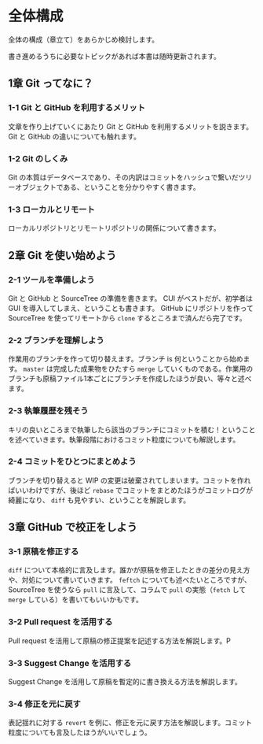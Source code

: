 # 全体構成

全体の構成（章立て）をあらかじめ検討します。

書き進めるうちに必要なトピックがあれば本書は随時更新されます。

## 1章 Git ってなに？

### 1-1 Git と GitHub を利用するメリット

文章を作り上げていくにあたり Git と GitHub を利用するメリットを説きます。Git と GitHub の違いについても触れます。

### 1-2 Git のしくみ

Git の本質はデータベースであり、その内訳はコミットをハッシュで繋いだツリーオブジェクトである、ということを分かりやすく書きます。

### 1-3 ローカルとリモート

ローカルリポジトリとリモートリポジトリの関係について書きます。

## 2章 Git を使い始めよう

### 2-1 ツールを準備しよう

Git と GitHub と SourceTree の準備を書きます。 CUI がベストだが、初学者は GUI を導入してしまえ、ということも書きます。 GitHub にリポジトリを作って SourceTree を使ってリモートから `clone` するところまで済んだら完了です。

### 2-2 ブランチを理解しよう

作業用のブランチを作って切り替えます。ブランチ is 何ということから始めます。 `master` は完成した成果物をひたすら `merge` していくものである。作業用のブランチも原稿ファイル1本ごとにブランチを作成したほうが良い、等々と述べます。

### 2-3 執筆履歴を残そう

キリの良いところまで執筆したら該当のブランチにコミットを積む！ということを述べていきます。執筆段階におけるコミット粒度についても解説します。

### 2-4 コミットをひとつにまとめよう

ブランチを切り替えると WIP の変更は破棄されてしまいます。コミットを作ればいいわけですが、後ほど `rebase` でコミットをまとめたほうがコミットログが綺麗になり、 `diff` も見やすい、ということを解説します。

## 3章 GitHub で校正をしよう

### 3-1 原稿を修正する

`diff` について本格的に言及します。誰かが原稿を修正したときの差分の見え方や、対処について書いていきます。 `feftch` についても述べたいところですが、 SourceTree を使うなら `pull` に言及して、コラムで `pull` の実態（`fetch` して `merge` している）を書いてもいいかもです。

### 3-2 Pull request を活用する

Pull request を活用して原稿の修正提案を記述する方法を解説します。P

### 3-3 Suggest Change を活用する

Suggest Change を活用して原稿を暫定的に書き換える方法を解説します。

### 3-4 修正を元に戻す

表記揺れに対する `revert` を例に、修正を元に戻す方法を解説します。コミット粒度についても言及したほうがいいでしょう。
